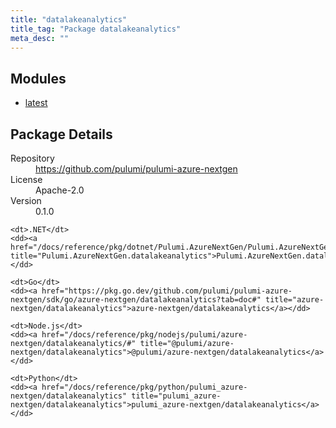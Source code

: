 ```yaml
---
title: "datalakeanalytics"
title_tag: "Package datalakeanalytics"
meta_desc: ""
---
```


<!-- WARNING: this file was generated by Pulumi Docs Generator. -->
<!-- Do not edit by hand unless you're certain you know what you are doing! -->



<h2 id="modules">Modules</h2>
<ul class="api">
    <li><a href="latest/" title="latest"><span class="symbol module"></span>latest</a></li>
</ul>

<h2 id="package-details">Package Details</h2>
<dl class="package-details">
	<dt>Repository</dt>
	<dd><a href="https://github.com/pulumi/pulumi-azure-nextgen">https://github.com/pulumi/pulumi-azure-nextgen</a></dd>
	<dt>License</dt>
	<dd>Apache-2.0</dd>
	<dt>Version</dt>
	<dd>0.1.0</dd>
</dl>



<dl class="tabular">

    <dt>.NET</dt>
    <dd><a href="/docs/reference/pkg/dotnet/Pulumi.AzureNextGen/Pulumi.AzureNextGen.datalakeanalytics.html" title="Pulumi.AzureNextGen.datalakeanalytics">Pulumi.AzureNextGen.datalakeanalytics</a></dd>

    <dt>Go</dt>
    <dd><a href="https://pkg.go.dev/github.com/pulumi/pulumi-azure-nextgen/sdk/go/azure-nextgen/datalakeanalytics?tab=doc#" title="azure-nextgen/datalakeanalytics">azure-nextgen/datalakeanalytics</a></dd>

    <dt>Node.js</dt>
    <dd><a href="/docs/reference/pkg/nodejs/pulumi/azure-nextgen/datalakeanalytics/#" title="@pulumi/azure-nextgen/datalakeanalytics">@pulumi/azure-nextgen/datalakeanalytics</a></dd>

    <dt>Python</dt>
    <dd><a href="/docs/reference/pkg/python/pulumi_azure-nextgen/datalakeanalytics" title="pulumi_azure-nextgen/datalakeanalytics">pulumi_azure-nextgen/datalakeanalytics</a></dd>

</dl>

